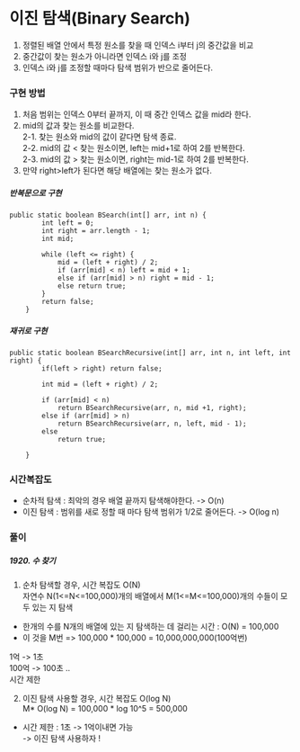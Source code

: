 # 이진 탐색(Binary Search)  

1. 정렬된 배열 안에서 특정 원소를 찾을 때 인덱스 i부터 j의 중간값을 비교
2. 중간값이 찾는 원소가 아니라면 인덱스 i와 j를 조정
3. 인덱스 i와 j를 조정할 때마다 탐색 범위가 반으로 줄어든다.


### 구현 방법
1. 처음 범위는 인덱스 0부터 끝까지, 이 때 중간 인덱스 값을 mid라 한다.  
2. mid의 값과 찾는 원소를 비교한다.  
  2-1. 찾는 원소와 mid의 값이 같다면 탐색 종료.  
  2-2. mid의 값 < 찾는 원소이면, left는 mid+1로 하여 2를 반복한다.  
  2-3. mid의 값 > 찾는 원소이면, right는 mid-1로 하여 2를 반복한다.  
3. 만약 right>left가 된다면 해당 배열에는 찾는 원소가 없다.  
  
  
  
##### 반복문으로 구현

```
public static boolean BSearch(int[] arr, int n) {
		int left = 0;
		int right = arr.length - 1;
		int mid;

		while (left <= right) {
			mid = (left + right) / 2;
			if (arr[mid] < n) left = mid + 1;
			else if (arr[mid] > n) right = mid - 1;
			else return true;
		}
		return false;
	}

```


##### 재귀로 구현

```
public static boolean BSearchRecursive(int[] arr, int n, int left, int right) {
		if(left > right) return false;
		
		int mid = (left + right) / 2;
        
		if (arr[mid] < n) 
        	return BSearchRecursive(arr, n, mid +1, right);
		else if (arr[mid] > n) 
        	return BSearchRecursive(arr, n, left, mid - 1);
		else 
        	return true;
		
	}
```


### 시간복잡도   
- 순차적 탐색 : 최악의 경우 배열 끝까지 탐색해야한다. -> O(n)  
- 이진 탐색 : 범위를 새로 정할 때 마다 탐색 범위가 1/2로 줄어든다. -> O(log n)  





  
  
### 풀이  
##### 1920. 수 찾기  
1. 순차 탐색할 경우, 시간 복잡도 O(N)  
자연수 N(1<=N<=100,000)개의 배열에서 M(1<=M<=100,000)개의 수들이 모두 있는 지 탐색  
- 한개의 수를 N개의 배열에 있는 지 탐색하는 데 걸리는 시간 : O(N) = 100,000  
- 이 것을 M번 => 100,000 * 100,000 = 10,000,000,000(100억번)  
  
1억 -> 1초  
100억 -> 100초 ..   
시간 제한  
  
2. 이진 탐색 사용할 경우, 시간 복잡도 O(log N)  
M* O(log N) = 100,000 * log 10^5 = 500,000   
- 시간 제한 : 1초 -> 1억이내면 가능  
-> 이진 탐색 사용하자 !  
  

